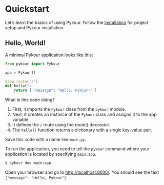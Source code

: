 # Quickstart

Let’s learn the basics of using Pykour. Follow the [Installation](installation.md) for project setup and Pykour installation.

## Hello, World!

A minimal Pykour application looks like this:

```python
from pykour import Pykour

app = Pykour()

@app.route('/')
def hello():
    return { "message": "Hello, Pykour!" }
```

What is this code doing?

1.	First, it imports the `Pykour` class from the `pykour` module.
2.	Next, it creates an instance of the `Pykour` class and assigns it to the app variable.
3.	It defines the `/` route using the route() decorator.
4.	The `hello()` function returns a dictionary with a single key-value pair.

Save this code with a name like `main.py`.

To run the application, you need to tell the `pykour` command where your application is located by specifying `main:app`.

```bash
$ pykour dev main:app
```

Open your browser and go to [http://localhost:8000/](http://localhost:8000/). You should see the text `{"message": "Hello, Pykour"}`.
